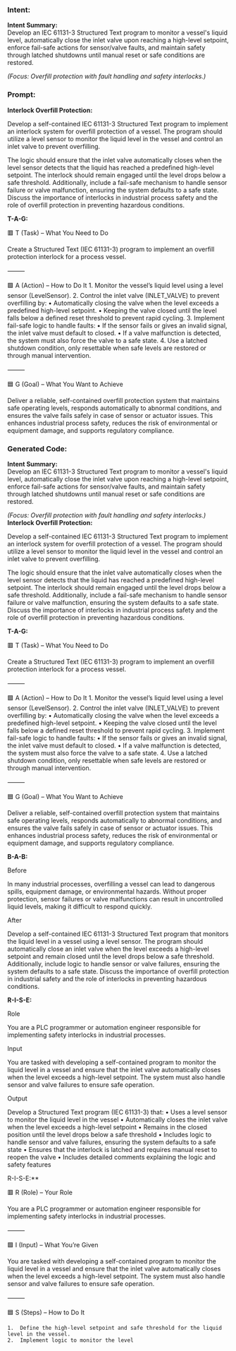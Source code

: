### Intent:
**Intent Summary:**  
Develop an IEC 61131-3 Structured Text program to monitor a vessel's liquid level, automatically close the inlet valve upon reaching a high-level setpoint, enforce fail-safe actions for sensor/valve faults, and maintain safety through latched shutdowns until manual reset or safe conditions are restored.  

*(Focus: Overfill protection with fault handling and safety interlocks.)*

### Prompt:
**Interlock Overfill Protection:**

Develop a self-contained IEC 61131-3 Structured Text program to implement an interlock system for overfill protection of a vessel. The program should utilize a level sensor to monitor the liquid level in the vessel and control an inlet valve to prevent overfilling.

The logic should ensure that the inlet valve automatically closes when the level sensor detects that the liquid has reached a predefined high-level setpoint. The interlock should remain engaged until the level drops below a safe threshold. Additionally, include a fail-safe mechanism to handle sensor failure or valve malfunction, ensuring the system defaults to a safe state. Discuss the importance of interlocks in industrial process safety and the role of overfill protection in preventing hazardous conditions.

**T-A-G:**

🟥 T (Task) – What You Need to Do

Create a Structured Text (IEC 61131-3) program to implement an overfill protection interlock for a process vessel.

⸻

🟩 A (Action) – How to Do It
	1.	Monitor the vessel’s liquid level using a level sensor (LevelSensor).
	2.	Control the inlet valve (INLET_VALVE) to prevent overfilling by:
	•	Automatically closing the valve when the level exceeds a predefined high-level setpoint.
	•	Keeping the valve closed until the level falls below a defined reset threshold to prevent rapid cycling.
	3.	Implement fail-safe logic to handle faults:
	•	If the sensor fails or gives an invalid signal, the inlet valve must default to closed.
	•	If a valve malfunction is detected, the system must also force the valve to a safe state.
	4.	Use a latched shutdown condition, only resettable when safe levels are restored or through manual intervention.

⸻

🟦 G (Goal) – What You Want to Achieve

Deliver a reliable, self-contained overfill protection system that maintains safe operating levels, responds automatically to abnormal conditions, and ensures the valve fails safely in case of sensor or actuator issues. This enhances industrial process safety, reduces the risk of environmental or equipment damage, and supports regulatory compliance.

### Generated Code:
**Intent Summary:**  
Develop an IEC 61131-3 Structured Text program to monitor a vessel's liquid level, automatically close the inlet valve upon reaching a high-level setpoint, enforce fail-safe actions for sensor/valve faults, and maintain safety through latched shutdowns until manual reset or safe conditions are restored.  

*(Focus: Overfill protection with fault handling and safety interlocks.)*
**Interlock Overfill Protection:**

Develop a self-contained IEC 61131-3 Structured Text program to implement an interlock system for overfill protection of a vessel. The program should utilize a level sensor to monitor the liquid level in the vessel and control an inlet valve to prevent overfilling.

The logic should ensure that the inlet valve automatically closes when the level sensor detects that the liquid has reached a predefined high-level setpoint. The interlock should remain engaged until the level drops below a safe threshold. Additionally, include a fail-safe mechanism to handle sensor failure or valve malfunction, ensuring the system defaults to a safe state. Discuss the importance of interlocks in industrial process safety and the role of overfill protection in preventing hazardous conditions.

**T-A-G:**

🟥 T (Task) – What You Need to Do

Create a Structured Text (IEC 61131-3) program to implement an overfill protection interlock for a process vessel.

⸻

🟩 A (Action) – How to Do It
	1.	Monitor the vessel’s liquid level using a level sensor (LevelSensor).
	2.	Control the inlet valve (INLET_VALVE) to prevent overfilling by:
	•	Automatically closing the valve when the level exceeds a predefined high-level setpoint.
	•	Keeping the valve closed until the level falls below a defined reset threshold to prevent rapid cycling.
	3.	Implement fail-safe logic to handle faults:
	•	If the sensor fails or gives an invalid signal, the inlet valve must default to closed.
	•	If a valve malfunction is detected, the system must also force the valve to a safe state.
	4.	Use a latched shutdown condition, only resettable when safe levels are restored or through manual intervention.

⸻

🟦 G (Goal) – What You Want to Achieve

Deliver a reliable, self-contained overfill protection system that maintains safe operating levels, responds automatically to abnormal conditions, and ensures the valve fails safely in case of sensor or actuator issues. This enhances industrial process safety, reduces the risk of environmental or equipment damage, and supports regulatory compliance.  

**B-A-B:**

Before

In many industrial processes, overfilling a vessel can lead to dangerous spills, equipment damage, or environmental hazards. Without proper protection, sensor failures or valve malfunctions can result in uncontrolled liquid levels, making it difficult to respond quickly.

After

Develop a self-contained IEC 61131-3 Structured Text program that monitors the liquid level in a vessel using a level sensor. The program should automatically close an inlet valve when the level exceeds a high-level setpoint and remain closed until the level drops below a safe threshold. Additionally, include logic to handle sensor or valve failures, ensuring the system defaults to a safe state. Discuss the importance of overfill protection in industrial safety and the role of interlocks in preventing hazardous conditions.

**R-I-S-E:**

Role

You are a PLC programmer or automation engineer responsible for implementing safety interlocks in industrial processes.

Input

You are tasked with developing a self-contained program to monitor the liquid level in a vessel and ensure that the inlet valve automatically closes when the level exceeds a high-level setpoint. The system must also handle sensor and valve failures to ensure safe operation.

Output

Develop a Structured Text program (IEC 61131-3) that:
	•	Uses a level sensor to monitor the liquid level in the vessel
	•	Automatically closes the inlet valve when the level exceeds a high-level setpoint
	•	Remains in the closed position until the level drops below a safe threshold
	•	Includes logic to handle sensor and valve failures, ensuring the system defaults to a safe state
	•	Ensures that the interlock is latched and requires manual reset to reopen the valve
	•	Includes detailed comments explaining the logic and safety features

R-I-S-E:**

🟥 R (Role) – Your Role

You are a PLC programmer or automation engineer responsible for implementing safety interlocks in industrial processes.

⸻

🟩 I (Input) – What You’re Given

You are tasked with developing a self-contained program to monitor the liquid level in a vessel and ensure that the inlet valve automatically closes when the level exceeds a high-level setpoint. The system must also handle sensor and valve failures to ensure safe operation.

⸻

🟦 S (Steps) – How to Do It

	1.	Define the high-level setpoint and safe threshold for the liquid level in the vessel.
	2.	Implement logic to monitor the level
